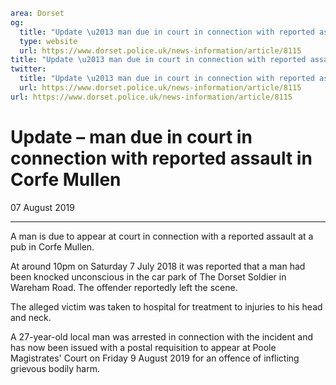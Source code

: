 ```yaml
area: Dorset
og:
  title: "Update \u2013 man due in court in connection with reported assault in Corfe Mullen"
  type: website
  url: https://www.dorset.police.uk/news-information/article/8115
title: "Update \u2013 man due in court in connection with reported assault in Corfe Mullen |"
twitter:
  title: "Update \u2013 man due in court in connection with reported assault in Corfe Mullen"
  url: https://www.dorset.police.uk/news-information/article/8115
url: https://www.dorset.police.uk/news-information/article/8115
```

# Update – man due in court in connection with reported assault in Corfe Mullen

07 August 2019

* * *

A man is due to appear at court in connection with a reported assault at a pub in Corfe Mullen.

At around 10pm on Saturday 7 July 2018 it was reported that a man had been knocked unconscious in the car park of The Dorset Soldier in Wareham Road. The offender reportedly left the scene.

The alleged victim was taken to hospital for treatment to injuries to his head and neck.

A 27-year-old local man was arrested in connection with the incident and has now been issued with a postal requisition to appear at Poole Magistrates' Court on Friday 9 August 2019 for an offence of inflicting grievous bodily harm.
